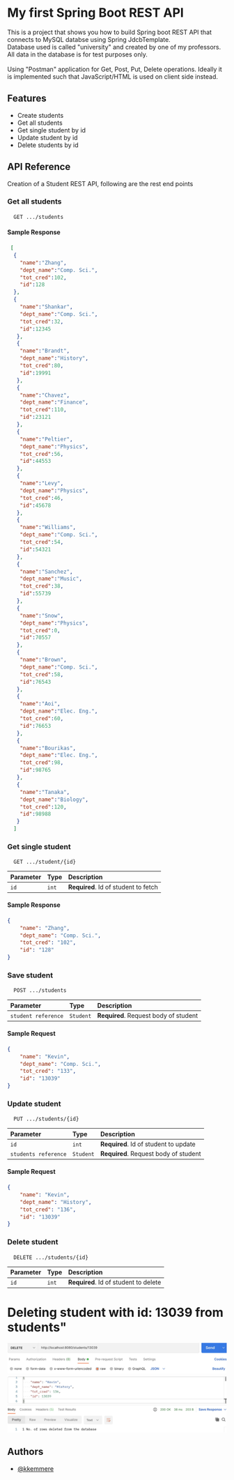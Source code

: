 # My first Spring Boot REST API

This is a project that shows you how to build Spring boot REST API that connects to MySQL databse using Spring JdcbTemplate.<br/>
Database used is called "university" and created by one of my professors. All data in the database is for test purposes only.<br/><br/>
Using "Postman" application for Get, Post, Put, Delete operations. Ideally it is implemented such that JavaScript/HTML is used on client side instead.


## Features

- Create students
- Get all students
- Get single student by id
- Update student by id
- Delete students by id

  
## API Reference

Creation of a Student REST API, following are the rest end points

### Get all students

```http
  GET .../students
```

#### Sample Response

```json
 [
  { 
    "name":"Zhang",
    "dept_name":"Comp. Sci.",
    "tot_cred":102,
    "id":128
  },
  {
    "name":"Shankar",
    "dept_name":"Comp. Sci.",
    "tot_cred":32,
    "id":12345
   },
   {
    "name":"Brandt",
    "dept_name":"History",
    "tot_cred":80,
    "id":19991
   },
   {
    "name":"Chavez",
    "dept_name":"Finance",
    "tot_cred":110,
    "id":23121
   },
   {
    "name":"Peltier",
    "dept_name":"Physics",
    "tot_cred":56,
    "id":44553
   },
   {
    "name":"Levy",
    "dept_name":"Physics",
    "tot_cred":46,
    "id":45678
   },
   {
    "name":"Williams",
    "dept_name":"Comp. Sci.",
    "tot_cred":54,
    "id":54321
   },
   {
    "name":"Sanchez",
    "dept_name":"Music",
    "tot_cred":38,
    "id":55739
   },
   {
    "name":"Snow",
    "dept_name":"Physics",
    "tot_cred":0,
    "id":70557
   },
   {
    "name":"Brown",
    "dept_name":"Comp. Sci.",
    "tot_cred":58,
    "id":76543
   },
   {
    "name":"Aoi",
    "dept_name":"Elec. Eng.",
    "tot_cred":60,
    "id":76653
   },
   {
    "name":"Bourikas",
    "dept_name":"Elec. Eng.",
    "tot_cred":98,
    "id":98765
   },
   {
    "name":"Tanaka",
    "dept_name":"Biology",
    "tot_cred":120,
    "id":98988
   }
  ]
```

### Get single student

```http
  GET .../student/{id}
```

| Parameter | Type     | Description                       |
| :-------- | :------- | :-------------------------------- |
| `id`      | `int` | **Required**. Id of student to fetch |

#### Sample Response

```json
{
    "name": "Zhang",
    "dept_name": "Comp. Sci.",
    "tot_cred": "102",
    "id": "128"
}
```

### Save student

```http
  POST .../students
```
| Parameter | Type     | Description                       |
| :-------- | :------- | :-------------------------------- |
| `student reference`      | `Student` | **Required**. Request body of student |

#### Sample Request

```json
{
    "name": "Kevin",
    "dept_name": "Comp. Sci.",
    "tot_cred": "133",
    "id": "13039"
}
```

### Update student

```http
  PUT .../students/{id}
```
| Parameter | Type     | Description                       |
| :-------- | :------- | :-------------------------------- |
| `id`      | `int` | **Required**. Id of student to update |
| `students reference`      | `Student` | **Required**. Request body of student |

#### Sample Request

```json
{
    "name": "Kevin",
    "dept_name": "History",
    "tot_cred": "136",
    "id": "13039"
}
```

### Delete student

```http
  DELETE .../students/{id}
```
| Parameter | Type     | Description                       |
| :-------- | :------- | :-------------------------------- |
| `id`      | `int` | **Required**. Id of student to delete |


# Deleting student with id: 13039 from students"
![rest](https://github.com/kkemmere/springboot-jdbctemplate-rest-api/blob/main/0B1BD816-9EE3-4CEC-9415-A58A37C61657_1_105_c.jpeg)
<br/>

  
## Authors

- [@kkemmere](https://github.com/kkemmere)

